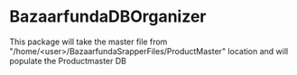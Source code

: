 # BazaarfundaDBOrganizer
This package will take the master file from "/home/&lt;user>/BazaarfundaSrapperFiles/ProductMaster" location and will populate the Productmaster DB
